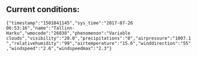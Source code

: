 ## Current conditions: 
 ``` {"timestamp":"1501041145","sys_time":"2017-07-26 06:53:16","name":"Tallinn-Harku","wmocode":"26038","phenomenon":"Variable clouds","visibility":"20.0","precipitations":"0","airpressure":"1007.1","relativehumidity":"99","airtemperature":"15.6","winddirection":"55","windspeed":"2.6","windspeedmax":"2.3"} ```
